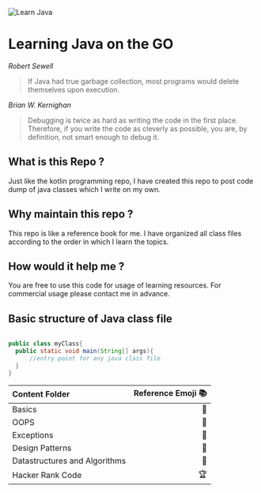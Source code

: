 
![Learn Java](https://www.learnjavaonline.org/static/img/logos/learnjavaonline.org.png)

# Learning Java on the GO

_Robert Sewell_
> If Java had true garbage collection, most programs would delete themselves upon execution. 

_Brian W. Kernighan_
> Debugging is twice as hard as writing the code in the first place. Therefore, if you write the code as cleverly as possible,  you are, by definition, not smart enough to debug it.


## What is this Repo ?
Just like the kotlin programming repo, I have created this repo to post code dump of java classes which I write on my own.

## Why maintain this repo ?
This repo is like a reference book for me. I have organized all class files according to the order in which I learn the topics.

## How would it help me ?
You are free to use this code for usage of learning resources. For commercial usage please contact me in advance.

## Basic structure of Java class file 

```Java

public class myClass{
  public static void main(String[] args){
      //entry point for any java class file
  }
}
```

| Content Folder | Reference Emoji :books: |
| :---         |      ---:               |
|  Basics                             | :closed_book: |
|  OOPS                               | :green_book:  |
|  Exceptions                         | :blue_book:   |
|  Design Patterns                    | :orange_book: |
|  Datastructures and Algorithms      | :ledger:      |
|  Hacker Rank Code                   | :trophy:      |
